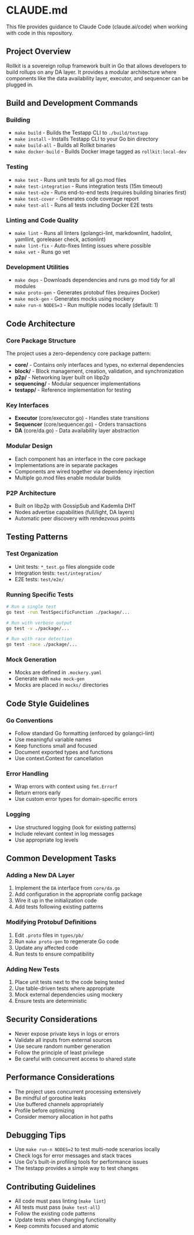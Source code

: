 # CLAUDE.md

This file provides guidance to Claude Code (claude.ai/code) when working with code in this repository.

## Project Overview

Rollkit is a sovereign rollup framework built in Go that allows developers to build rollups on any DA layer. It provides a modular architecture where components like the data availability layer, executor, and sequencer can be plugged in.

## Build and Development Commands

### Building

- `make build` - Builds the Testapp CLI to `./build/testapp`
- `make install` - Installs Testapp CLI to your Go bin directory
- `make build-all` - Builds all Rollkit binaries
- `make docker-build` - Builds Docker image tagged as `rollkit:local-dev`

### Testing

- `make test` - Runs unit tests for all go.mod files
- `make test-integration` - Runs integration tests (15m timeout)
- `make test-e2e` - Runs end-to-end tests (requires building binaries first)
- `make test-cover` - Generates code coverage report
- `make test-all` - Runs all tests including Docker E2E tests

### Linting and Code Quality

- `make lint` - Runs all linters (golangci-lint, markdownlint, hadolint, yamllint, goreleaser check, actionlint)
- `make lint-fix` - Auto-fixes linting issues where possible
- `make vet` - Runs go vet

### Development Utilities

- `make deps` - Downloads dependencies and runs go mod tidy for all modules
- `make proto-gen` - Generates protobuf files (requires Docker)
- `make mock-gen` - Generates mocks using mockery
- `make run-n NODES=3` - Run multiple nodes locally (default: 1)

## Code Architecture

### Core Package Structure

The project uses a zero-dependency core package pattern:

- **core/** - Contains only interfaces and types, no external dependencies
- **block/** - Block management, creation, validation, and synchronization
- **p2p/** - Networking layer built on libp2p
- **sequencing/** - Modular sequencer implementations
- **testapp/** - Reference implementation for testing

### Key Interfaces

- **Executor** (core/executor.go) - Handles state transitions
- **Sequencer** (core/sequencer.go) - Orders transactions
- **DA** (core/da.go) - Data availability layer abstraction

### Modular Design

- Each component has an interface in the core package
- Implementations are in separate packages
- Components are wired together via dependency injection
- Multiple go.mod files enable modular builds

### P2P Architecture

- Built on libp2p with GossipSub and Kademlia DHT
- Nodes advertise capabilities (full/light, DA layers)
- Automatic peer discovery with rendezvous points

## Testing Patterns

### Test Organization

- Unit tests: `*_test.go` files alongside code
- Integration tests: `test/integration/`
- E2E tests: `test/e2e/`

### Running Specific Tests

```bash
# Run a single test
go test -run TestSpecificFunction ./package/...

# Run with verbose output
go test -v ./package/...

# Run with race detection
go test -race ./package/...
```

### Mock Generation

- Mocks are defined in `.mockery.yaml`
- Generate with `make mock-gen`
- Mocks are placed in `mocks/` directories

## Code Style Guidelines

### Go Conventions

- Follow standard Go formatting (enforced by golangci-lint)
- Use meaningful variable names
- Keep functions small and focused
- Document exported types and functions
- Use context.Context for cancellation

### Error Handling

- Wrap errors with context using `fmt.Errorf`
- Return errors early
- Use custom error types for domain-specific errors

### Logging

- Use structured logging (look for existing patterns)
- Include relevant context in log messages
- Use appropriate log levels

## Common Development Tasks

### Adding a New DA Layer

1. Implement the `DA` interface from `core/da.go`
2. Add configuration in the appropriate config package
3. Wire it up in the initialization code
4. Add tests following existing patterns

### Modifying Protobuf Definitions

1. Edit `.proto` files in `types/pb/`
2. Run `make proto-gen` to regenerate Go code
3. Update any affected code
4. Run tests to ensure compatibility

### Adding New Tests

1. Place unit tests next to the code being tested
2. Use table-driven tests where appropriate
3. Mock external dependencies using mockery
4. Ensure tests are deterministic

## Security Considerations

- Never expose private keys in logs or errors
- Validate all inputs from external sources
- Use secure random number generation
- Follow the principle of least privilege
- Be careful with concurrent access to shared state

## Performance Considerations

- The project uses concurrent processing extensively
- Be mindful of goroutine leaks
- Use buffered channels appropriately
- Profile before optimizing
- Consider memory allocation in hot paths

## Debugging Tips

- Use `make run-n NODES=2` to test multi-node scenarios locally
- Check logs for error messages and stack traces
- Use Go's built-in profiling tools for performance issues
- The testapp provides a simple way to test changes

## Contributing Guidelines

- All code must pass linting (`make lint`)
- All tests must pass (`make test-all`)
- Follow the existing code patterns
- Update tests when changing functionality
- Keep commits focused and atomic
